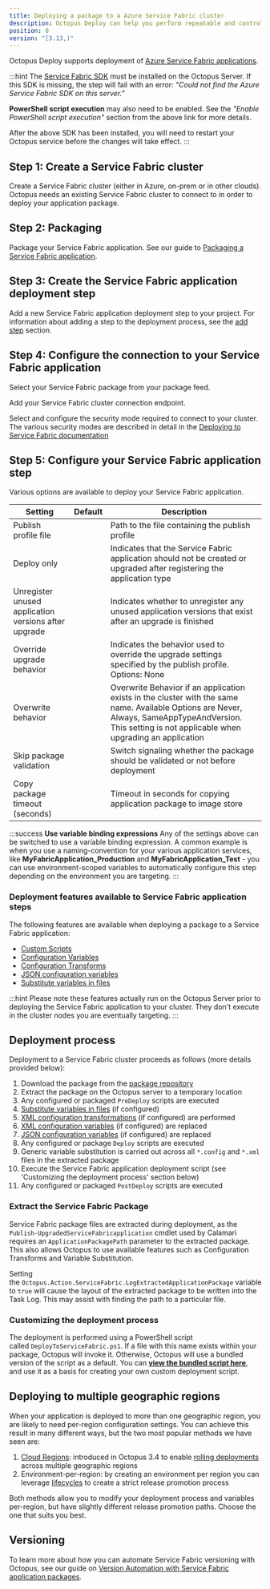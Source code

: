```yaml
---
title: Deploying a package to a Azure Service Fabric cluster
description: Octopus Deploy can help you perform repeatable and controlled deployments to Service Fabric clusters.
position: 0
version: "[3.13,)"
---
```


Octopus Deploy supports deployment of [Azure Service Fabric applications](https://azure.microsoft.com/en-au/services/service-fabric/).

:::hint
The [Service Fabric SDK](https://g.octopushq.com/ServiceFabricSdkDownload) must be installed on the Octopus Server. If this SDK is missing, the step will fail with an error: _"Could not find the Azure Service Fabric SDK on this server."_

**PowerShell script execution** may also need to be enabled. See the _"Enable PowerShell script execution"_ section from the above link for more details.

After the above SDK has been installed, you will need to restart your Octopus service before the changes will take effect.
:::

## Step 1: Create a Service Fabric cluster

Create a Service Fabric cluster (either in Azure, on-prem or in other clouds). Octopus needs an existing Service Fabric cluster to connect to in order to deploy your application package.

## Step 2: Packaging

Package your Service Fabric application. See our guide to [Packaging a Service Fabric application](/docs/guides/service-fabric/packaging.md).

## Step 3: Create the Service Fabric application deployment step

Add a new Service Fabric application deployment step to your project. For information about adding a step to the deployment process, see the [add step](/docs/deploying-applications/adding-steps.md) section.  

## Step 4: Configure the connection to your Service Fabric application

Select your Service Fabric package from your package feed.

Add your Service Fabric cluster connection endpoint.

Select and configure the security mode required to connect to your cluster. The various security modes are described in detail in the [Deploying to Service Fabric documentation](/docs/deploying-applications/deploying-to-service-fabric/index.md)

## Step 5: Configure your Service Fabric application step

Various options are available to deploy your Service Fabric application.

| Setting                                                | Default | Description                              |
| ------------------------------------------------------ | ------- | ---------------------------------------- |
| Publish profile file                                   |         | Path to the file containing the publish profile |
| Deploy only                                            |         | Indicates that the Service Fabric application should not be created or upgraded after registering the application type |
| Unregister unused application versions after upgrade   |         | Indicates whether to unregister any unused application versions that exist after an upgrade is finished |
| Override upgrade behavior                              |         | Indicates the behavior used to override the upgrade settings specified by the publish profile. Options: None | ForceUpgrade | VetoUpgrade |
| Overwrite behavior                                     |         | Overwrite Behavior if an application exists in the cluster with the same name. Available Options are Never, Always, SameAppTypeAndVersion. This setting is not applicable when upgrading an application |
| Skip package validation                                |         | Switch signaling whether the package should be validated or not before deployment |
| Copy package timeout (seconds)                         |         | Timeout in seconds for copying application package to image store |

:::success
**Use variable binding expressions**
Any of the settings above can be switched to use a variable binding expression. A common example is when you use a naming-convention for your various application services, like **MyFabricApplication\_Production** and **MyFabricApplication\_Test** - you can use environment-scoped variables to automatically configure this step depending on the environment you are targeting.
:::

### Deployment features available to Service Fabric application steps

The following features are available when deploying a package to a Service Fabric application:

- [Custom Scripts](/docs/deploying-applications/custom-scripts/index.md)
- [Configuration Variables](/docs/deploying-applications/configuration-files/index.md)
- [Configuration Transforms](/docs/deploying-applications/configuration-files/index.md)
- [JSON configuration variables](/docs/guides/deploying-asp.net-core-web-applications/json-configuration-variables-feature.md)
- [Substitute variables in files](/docs/reference/variable-substitution-syntax.md)

:::hint
Please note these features actually run on the Octopus Server prior to deploying the Service Fabric application to your cluster. They don't execute in the cluster nodes you are eventually targeting.
:::

## Deployment process

Deployment to a Service Fabric cluster proceeds as follows (more details provided below):

1. Download the package from the [package repository](/docs/packaging-applications/package-repositories/index.md)
2. Extract the package on the Octopus server to a temporary location
4. Any configured or packaged `PreDeploy` scripts are executed
6. [Substitute variables in files](/docs/deploying-applications/substitute-variables-in-files.md) (if configured)
7. [XML configuration transformations](/docs/deploying-applications/configuration-files/index.md) (if configured) are performed
8. [XML configuration variables](/docs/deploying-applications/configuration-files/index.md) (if configured) are replaced
8. [JSON configuration variables](/docs/guides/deploying-asp.net-core-web-applications/json-configuration-variables-feature.md) (if configured) are replaced
9. Any configured or package `Deploy` scripts are executed
10. Generic variable substitution is carried out across all `*.config` and `*.xml` files in the extracted package
11. Execute the Service Fabric application deployment script (see 'Customizing the deployment process' section below)
12. Any configured or packaged `PostDeploy` scripts are executed

### Extract the Service Fabric Package

Service Fabric package files are extracted during deployment, as the `Publish-UpgradedServiceFabricapplication` cmdlet used by Calamari requires an `ApplicationPackagePath` parameter to the extracted package. This also allows Octopus to use available features such as Configuration Transforms and Variable Substitution.

Setting the `Octopus.Action.ServiceFabric.LogExtractedApplicationPackage` variable to `true` will cause the layout of the extracted package to be written into the Task Log. This may assist with finding the path to a particular file.

### Customizing the deployment process

The deployment is performed using a PowerShell script called `DeployToServiceFabric.ps1`. If a file with this name exists within your package, Octopus will invoke it. Otherwise, Octopus will use a bundled version of the script as a default. You can **[view the bundled script here](https://github.com/OctopusDeploy/Calamari/blob/master/source/Calamari.Azure/Scripts/DeployAzureServiceFabricApplication.ps1)**, and use it as a basis for creating your own custom deployment script.

## Deploying to multiple geographic regions

When your application is deployed to more than one geographic region, you are likely to need per-region configuration settings. You can achieve this result in many different ways, but the two most popular methods we have seen are:

1. [Cloud Regions](/docs/deployment-targets/cloud-regions.md): introduced in Octopus 3.4 to enable [rolling deployments](/docs/patterns/rolling-deployments.md) across multiple geographic regions
2. Environment-per-region: by creating an environment per region you can leverage [lifecycles](/docs/key-concepts/lifecycles.md) to create a strict release promotion process

Both methods allow you to modify your deployment process and variables per-region, but have slightly different release promotion paths. Choose the one that suits you best.

## Versioning

To learn more about how you can automate Service Fabric versioning with Octopus, see our guide on [Version Automation with Service Fabric application packages](/docs/guides/service-fabric/version-automation-with-service-fabric-application-packages/index.md).
